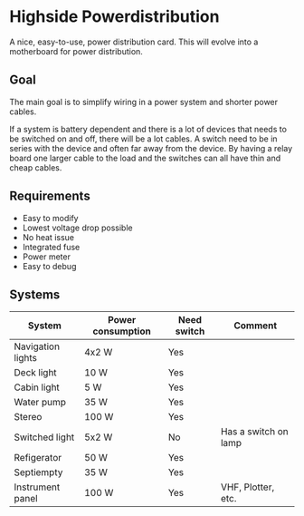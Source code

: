 # Highside Powerdistribution 
A nice, easy-to-use, power distribution card. This will evolve into a motherboard for power distribution. 

## Goal
The main goal is to simplify wiring in a power system and shorter power cables. 

If a system is battery dependent and there is a lot of devices that needs to be switched on and off, there will be a lot cables. A switch need to be in series with the device and often far away from the device. By having a relay board one larger cable to the load and the switches can all have thin and cheap cables. 

## Requirements
- Easy to modify
- Lowest voltage drop possible
- No heat issue
- Integrated fuse
- Power meter 
- Easy to debug 

## Systems

| System                | Power consumption     | Need switch           | Comment               |
| --------------------- | --------------------- | --------------------- | --------------------- | 
| Navigation lights     | 4x2 W                 | Yes                   |                       |
| Deck light            | 10 W                  | Yes                   |                       |
| Cabin light           | 5 W                   | Yes                   |                       |
| Water pump            | 35 W                  | Yes                   |                       |
| Stereo                | 100 W                 | Yes                   |                       |
| Switched light        | 5x2 W                 | No                    | Has a switch on lamp  |
| Refigerator           | 50 W                  | Yes                   |                       |
| Septiempty            | 35 W                  | Yes                   |                       |
| Instrument panel      | 100 W                 | Yes                   | VHF, Plotter, etc.    |



